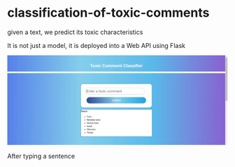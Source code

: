 # classification-of-toxic-comments
given a text, we predict its toxic characteristics

It is not just a model, it is deployed into a Web API using Flask

![](img2.JPG)


After typing a sentence 




